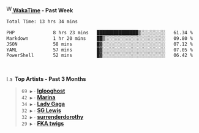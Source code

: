 <img src="https://github.com/dxnter/dxnter/assets/17434202/67b21fa4-d36d-46f9-9dec-f23d976b00ef" alt="WakaTime Logo" width="14" height="18"/><a href="https://wakatime.com/@dxnter" target="_blank"><strong> WakaTime</strong></a><strong> - Past Week</strong>

<!--START_SECTION:waka-->

```txt
Total Time: 13 hrs 34 mins

PHP              8 hrs 23 mins   ███████████████▒░░░░░░░░░   61.34 %
Markdown         1 hr 20 mins    ██▒░░░░░░░░░░░░░░░░░░░░░░   09.80 %
JSON             58 mins         █▓░░░░░░░░░░░░░░░░░░░░░░░   07.12 %
YAML             57 mins         █▓░░░░░░░░░░░░░░░░░░░░░░░   07.05 %
PowerShell       52 mins         █▓░░░░░░░░░░░░░░░░░░░░░░░   06.42 %
```

<!--END_SECTION:waka-->

<br/>

<!--START_LASTFM_ARTISTS:{"period": "3month", "rows": 6}-->
<a href="https://last.fm" target="_blank"><img src="https://user-images.githubusercontent.com/17434202/215290617-e793598d-d7c9-428f-9975-156db1ba89cc.svg" alt="Last.fm Logo" width="18" height="13"/></a> **Top Artists - Past 3 Months**

> `69 ▶️` ∙ **[Iglooghost](https://www.last.fm/music/Iglooghost)**<br/>
> `42 ▶️` ∙ **[Marina](https://www.last.fm/music/Marina)**<br/>
> `34 ▶️` ∙ **[Lady Gaga](https://www.last.fm/music/Lady+Gaga)**<br/>
> `32 ▶️` ∙ **[SG Lewis](https://www.last.fm/music/SG+Lewis)**<br/>
> `32 ▶️` ∙ **[surrenderdorothy](https://www.last.fm/music/surrenderdorothy)**<br/>
> `29 ▶️` ∙ **[FKA twigs](https://www.last.fm/music/FKA+twigs)**<br/>
<!--END_LASTFM_ARTISTS-->
